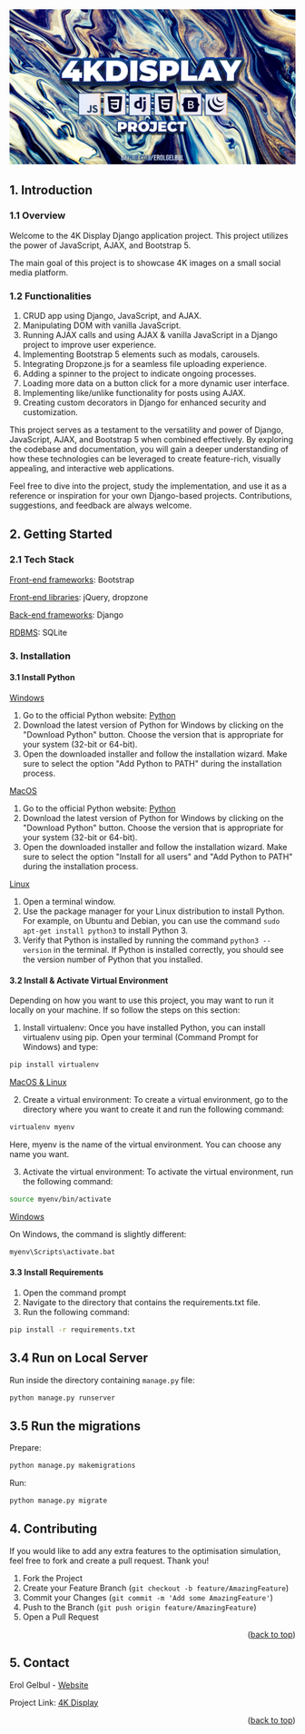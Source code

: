 <div id="top"></div>

<div style="text-align:center"><img src="images/cover_image.jpg" /></div>

## 1. Introduction

### 1.1 Overview

Welcome to the 4K Display Django application project. This project utilizes
the power of JavaScript, AJAX, and Bootstrap 5.

The main goal of this project is to showcase 4K images on a small social media
platform.


### 1.2 Functionalities

1. CRUD app using Django, JavaScript, and AJAX.
2. Manipulating DOM with vanilla JavaScript.
3. Running AJAX calls and using AJAX & vanilla JavaScript in a Django project to improve user experience.
4. Implementing Bootstrap 5 elements such as modals, carousels.
5. Integrating Dropzone.js for a seamless file uploading experience.
6. Adding a spinner to the project to indicate ongoing processes.
7. Loading more data on a button click for a more dynamic user interface.
8. Implementing like/unlike functionality for posts using AJAX.
9. Creating custom decorators in Django for enhanced security and customization.

This project serves as a testament to the versatility and power of Django,
JavaScript, AJAX, and Bootstrap 5 when combined effectively. By exploring the
codebase and documentation, you will gain a deeper understanding of how these
technologies can be leveraged to create feature-rich, visually appealing, and
interactive web applications.

Feel free to dive into the project, study the implementation, and use it as a
reference or inspiration for your own Django-based projects. Contributions,
suggestions, and feedback are always welcome.

## 2. Getting Started

### 2.1 Tech Stack

<ins>Front-end frameworks</ins>: Bootstrap

<ins>Front-end libraries</ins>: jQuery, dropzone

<ins>Back-end frameworks</ins>: Django

<ins>RDBMS</ins>: SQLite

### 3. Installation

#### 3.1 Install Python

<ins>Windows</ins> 

1. Go to the official Python website:
[Python](https://www.python.org/downloads/windows/)
2. Download the latest version of Python for Windows by clicking on the
   "Download Python" button. Choose the version that is appropriate for your
   system (32-bit or 64-bit).
3. Open the downloaded installer and follow the installation wizard. Make sure
   to select the option "Add Python to PATH" during the installation process.

<ins>MacOS</ins> 

1. Go to the official Python website:
[Python](https://www.python.org/downloads/windows/)
2. Download the latest version of Python for Windows by clicking on the
   "Download Python" button. Choose the version that is appropriate for your
   system (32-bit or 64-bit).
3. Open the downloaded installer and follow the installation wizard. Make sure
   to select the option "Install for all users" and "Add Python to PATH" during
   the installation process.

<ins>Linux</ins> 

1. Open a terminal window.
2. Use the package manager for your Linux distribution to install Python. For
   example, on Ubuntu and Debian, you can use the command `sudo apt-get install
   python3` to install Python 3.
3. Verify that Python is installed by running the command `python3 --version` in
   the terminal. If Python is installed correctly, you should see the version
   number of Python that you installed.


#### 3.2 Install & Activate Virtual Environment

Depending on how you want to use this project, you may want to run it locally on
your machine. If so follow the steps on this section:

1. Install virtualenv: Once you have installed Python, you can install virtualenv using pip. Open your
terminal (Command Prompt for Windows) and type:
```bash
pip install virtualenv
```

<ins>MacOS & Linux</ins>

2. Create a virtual environment: To create a virtual environment, go to the
directory where you want to create it and run the following command:

```bash
virtualenv myenv
```
Here, myenv is the name of the virtual environment. You can choose any name you
want.

3. Activate the virtual environment: To activate the virtual environment,
run the following command:

```bash
source myenv/bin/activate
```

<ins>Windows</ins>

On Windows, the command is slightly different:

```bash
myenv\Scripts\activate.bat
```

#### 3.3 Install Requirements

1. Open the command prompt
2. Navigate to the directory that contains the requirements.txt file.
3. Run the following command:


```bash
pip install -r requirements.txt
```


## 3.4 Run on Local Server

Run inside the directory containing `manage.py` file:

```bash
python manage.py runserver
```

## 3.5 Run the migrations

Prepare:

```bash
python manage.py makemigrations
```

Run:

```bash
python manage.py migrate
```

## 4. Contributing

If you would like to add any extra features to the optimisation simulation, feel free to fork and create a pull request. Thank you!

1. Fork the Project
2. Create your Feature Branch (`git checkout -b feature/AmazingFeature`)
3. Commit your Changes (`git commit -m 'Add some AmazingFeature'`)
4. Push to the Branch (`git push origin feature/AmazingFeature`)
5. Open a Pull Request

<p align="right">(<a href="#top">back to top</a>)</p>


<!-- CONTACT -->
## 5. Contact

Erol Gelbul - [Website](http://www.erolgelbul.com)

Project Link: [4K Display](https://github.com/ErolGelbul/4k_display)

<p align="right">(<a href="#top">back to top</a>)</p>